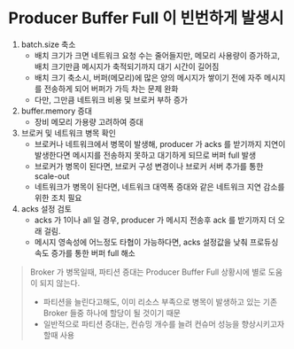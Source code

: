 # Producer Buffer Full 이 빈번하게 발생시
1. batch.size 축소 
   * 배치 크기가 크면 네트워크 요청 수는 줄어들지만, 메모리 사용량이 증가하고, 배치 크기만큼 메시지가 축적되기까지 대기 시간이 길어짐 
   * 배치 크기 축소시, 버퍼(메모리)에 많은 양의 메시지가 쌓이기 전에 자주 메시지를 전송하게 되어 버퍼가 가득 차는 문제 완화 
   * 다만, 그만큼 네트워크 비용 및 브로커 부하 증가
2. buffer.memory 증대
   * 장비 메모리 가용량 고려하여 증대
3. 브로커 및 네트워크 병목 확인
   * 브로커나 네트워크에서 병목이 발생해, producer 가 acks 를 받기까지 지연이 발생한다면 메시지를 전송하지 못하고 대기하게 되므로 버퍼 full 발생
   * 브로커가 병목이 된다면, 브로커 구성 변경이나 브로커 서버 추가를 통한 scale-out
   * 네트워크가 병목이 된다면, 네트워크 대역폭 증대와 같은 네트워크 지연 감소를 위한 조치 필요
4. acks 설정 검토
   * acks 가 1이나 all 일 경우, producer 가 메시지 전송후 ack 를 받기까지 더 오래 걸림.
   * 메시지 영속성에 어느정도 타협이 가능하다면, acks 설정값을 낮춰 프로듀싱 속도 증가를 통한 버퍼 full 해소

> Broker 가 병목일때, 파티션 증대는 Producer Buffer Full 상황시에 별로 도움이 되지 않는다.
> * 파티션을 늘린다고해도, 이미 리소스 부족으로 병목이 발생하고 있는 기존 Broker 들중 하나에 할당이 될 것이기 때문
> * 일반적으로 파티션 증대는, 컨슈밍 개수를 늘려 컨슈머 성능을 향상시키고자할때 사용
